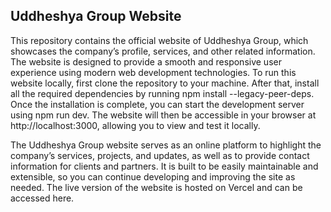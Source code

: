 ## Uddheshya Group Website

This repository contains the official website of Uddheshya Group, which showcases the company’s profile, services, and other related information. The website is designed to provide a smooth and responsive user experience using modern web development technologies. To run this website locally, first clone the repository to your machine. After that, install all the required dependencies by running npm install --legacy-peer-deps. Once the installation is complete, you can start the development server using npm run dev. The website will then be accessible in your browser at http://localhost:3000, allowing you to view and test it locally.

The Uddheshya Group website serves as an online platform to highlight the company’s services, projects, and updates, as well as to provide contact information for clients and partners. It is built to be easily maintainable and extensible, so you can continue developing and improving the site as needed. The live version of the website is hosted on Vercel and can be accessed here. 
